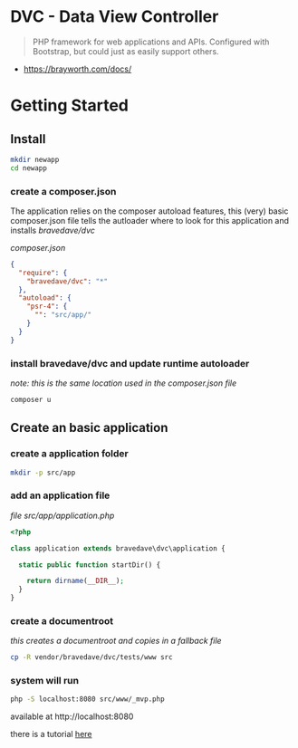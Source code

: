 # DVC - Data View Controller

> PHP framework for web applications and APIs.
Configured with Bootstrap, but could just as easily support others.

* <https://brayworth.com/docs/>

# Getting Started

## Install

```sh
mkdir newapp
cd newapp
```

### create a composer.json

The application relies on the composer autoload features,
 this (very) basic composer.json file tells the autloader where to look
 for this application and installs *bravedave/dvc*

*composer.json*
```json
{
  "require": {
    "bravedave/dvc": "*"
  },
  "autoload": {
    "psr-4": {
      "": "src/app/"
    }
  }
}
```

### install bravedave/dvc and update runtime autoloader

*note: this is the same location used in the composer.json file*

```sh
composer u
```

## Create an basic application

### create a application folder
```sh
mkdir -p src/app
```

### add an application file
*file src/app/application.php*
```php
<?php

class application extends bravedave\dvc\application {

  static public function startDir() {

    return dirname(__DIR__);
  }
}
```

### create a documentroot

*this creates a documentroot and copies in a fallback file*

```sh
cp -R vendor/bravedave/dvc/tests/www src
```

### system will run

```sh
php -S localhost:8080 src/www/_mvp.php
```

available at http://localhost:8080

there is a tutorial [here](src/bravedave/dvc/views/docs/risorsa.md)
